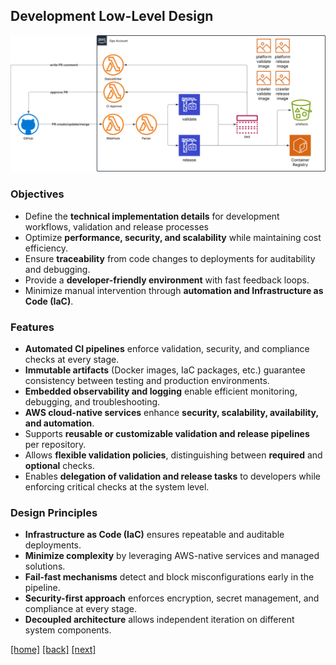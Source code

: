 ## Development Low-Level Design  

![Diagram](devLLD.svg)  

### Objectives  

- Define the **technical implementation details** for development workflows, validation and release processes
- Optimize **performance, security, and scalability** while maintaining cost efficiency.  
- Ensure **traceability** from code changes to deployments for auditability and debugging.  
- Provide a **developer-friendly environment** with fast feedback loops.  
- Minimize manual intervention through **automation and Infrastructure as Code (IaC)**.  

### Features  

- **Automated CI pipelines** enforce validation, security, and compliance checks at every stage.  
- **Immutable artifacts** (Docker images, IaC packages, etc.) guarantee consistency between testing and production environments.  
- **Embedded observability and logging** enable efficient monitoring, debugging, and troubleshooting.  
- **AWS cloud-native services** enhance **security, scalability, availability, and automation**.  
- Supports **reusable or customizable validation and release pipelines** per repository.  
- Allows **flexible validation policies**, distinguishing between **required** and **optional** checks.  
- Enables **delegation of validation and release tasks** to developers while enforcing critical checks at the system level.  

### Design Principles  

- **Infrastructure as Code (IaC)** ensures repeatable and auditable deployments.  
- **Minimize complexity** by leveraging AWS-native services and managed solutions.  
- **Fail-fast mechanisms** detect and block misconfigurations early in the pipeline.  
- **Security-first approach** enforces encryption, secret management, and compliance at every stage.  
- **Decoupled architecture** allows independent iteration on different system components.  

[[home]](../README.md)
[[back]](developmentHLD.md)
[[next]](deliveryHLD.md)  